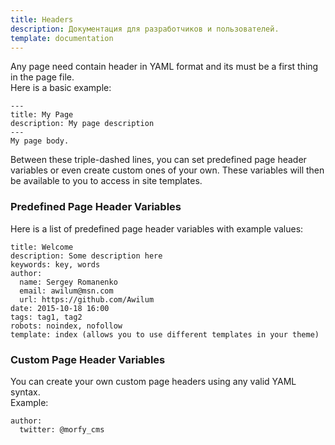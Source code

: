 ```yaml
---
title: Headers
description: Документация для разработчиков и пользователей.
template: documentation
---
```


Any page need contain header in YAML format and its must be a first thing in the page file.  
Here is a basic example:  

```
---
title: My Page
description: My page description
---
My page body.
```

Between these triple-dashed lines, you can set predefined page header variables or even create custom ones of your own. These variables will then be available to you to access in site templates.  

### Predefined Page Header Variables
Here is a list of predefined page header variables with example values:  
```
title: Welcome  
description: Some description here   
keywords: key, words
author:
  name: Sergey Romanenko
  email: awilum@msn.com
  url: https://github.com/Awilum
date: 2015-10-18 16:00
tags: tag1, tag2
robots: noindex, nofollow  
template: index (allows you to use different templates in your theme)  
```


### Custom Page Header Variables
You can create your own custom page headers using any valid YAML syntax.  
Example:   
```
author:
  twitter: @morfy_cms
```
